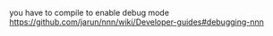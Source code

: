 you have to compile to enable debug mode
https://github.com/jarun/nnn/wiki/Developer-guides#debugging-nnn